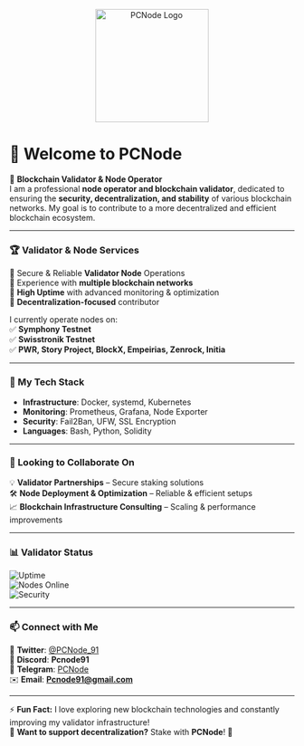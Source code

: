 <p align="center">
  <img src="https://raw.githubusercontent.com/yourusername/yourrepo/main/logo.png" width="200" alt="PCNode Logo">
</p>

# 👋 Welcome to PCNode

🚀 **Blockchain Validator & Node Operator**  
I am a professional **node operator and blockchain validator**, dedicated to ensuring the **security, decentralization, and stability** of various blockchain networks. My goal is to contribute to a more decentralized and efficient blockchain ecosystem.

---

### 🏆 Validator & Node Services
🔹 Secure & Reliable **Validator Node** Operations  
🔹 Experience with **multiple blockchain networks**  
🔹 **High Uptime** with advanced monitoring & optimization  
🔹 **Decentralization-focused** contributor  

I currently operate nodes on:  
✅ **Symphony Testnet**  
✅ **Swisstronik Testnet**  
✅ **PWR, Story Project, BlockX, Empeirias, Zenrock, Initia**  

---

### 🔧 My Tech Stack
- **Infrastructure**: Docker, systemd, Kubernetes  
- **Monitoring**: Prometheus, Grafana, Node Exporter  
- **Security**: Fail2Ban, UFW, SSL Encryption  
- **Languages**: Bash, Python, Solidity  

---

### 🤝 Looking to Collaborate On
💡 **Validator Partnerships** – Secure staking solutions  
🛠️ **Node Deployment & Optimization** – Reliable & efficient setups  
📈 **Blockchain Infrastructure Consulting** – Scaling & performance improvements  

---

### 📊 Validator Status
![Uptime](https://img.shields.io/uptimerobot/ratio/7/m123456789?style=flat-square)  
![Nodes Online](https://img.shields.io/badge/Nodes-Active-green?style=flat-square)  
![Security](https://img.shields.io/badge/Security-Top%20Priority-blue?style=flat-square)  

---

### 📫 Connect with Me
📢 **Twitter**: [@PCNode_91](https://x.com/PCNode_91)  
💬 **Discord**: **Pcnode91**  
📩 **Telegram**: [PCNode](http://t.me/PCNode)  
✉️ **Email**: **Pcnode91@gmail.com**  

---

⚡ **Fun Fact:** I love exploring new blockchain technologies and constantly improving my validator infrastructure!  
💎 **Want to support decentralization?** Stake with **PCNode**! 🚀
